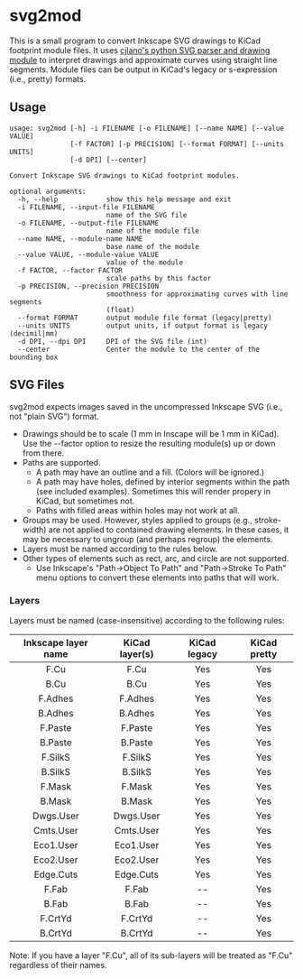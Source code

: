 # svg2mod
This is a small program to convert Inkscape SVG drawings to KiCad footprint module files.  It uses [cjlano's python SVG parser and drawing module](https://github.com/cjlano/svg) to interpret drawings and approximate curves using straight line segments.  Module files can be output in KiCad's legacy or s-expression (i.e., pretty) formats.

## Usage
```
usage: svg2mod [-h] -i FILENAME [-o FILENAME] [--name NAME] [--value VALUE]
               [-f FACTOR] [-p PRECISION] [--format FORMAT] [--units UNITS]
               [-d DPI] [--center]

Convert Inkscape SVG drawings to KiCad footprint modules.

optional arguments:
  -h, --help            show this help message and exit
  -i FILENAME, --input-file FILENAME
                        name of the SVG file
  -o FILENAME, --output-file FILENAME
                        name of the module file
  --name NAME, --module-name NAME
                        base name of the module
  --value VALUE, --module-value VALUE
                        value of the module
  -f FACTOR, --factor FACTOR
                        scale paths by this factor
  -p PRECISION, --precision PRECISION
                        smoothness for approximating curves with line segments
                        (float)
  --format FORMAT       output module file format (legacy|pretty)
  --units UNITS         output units, if output format is legacy (decimil|mm)
  -d DPI, --dpi DPI     DPI of the SVG file (int)
  --center              Center the module to the center of the bounding box
```

## SVG Files

svg2mod expects images saved in the uncompressed Inkscape SVG (i.e., not "plain SVG") format.
 * Drawings should be to scale (1 mm in Inscape will be 1 mm in KiCad).  Use the --factor option to resize the resulting module(s) up or down from there.
 * Paths are supported.
   * A path may have an outline and a fill.  (Colors will be ignored.)
   * A path may have holes, defined by interior segments within the path (see included examples).  Sometimes this will render propery in KiCad, but sometimes not.
   * Paths with filled areas within holes may not work at all.
 * Groups may be used.  However, styles applied to groups (e.g., stroke-width) are not applied to contained drawing elements.  In these cases, it may be necessary to ungroup (and perhaps regroup) the elements.
 * Layers must be named according to the rules below.
 * Other types of elements such as rect, arc, and circle are not supported.
   * Use Inkscape's "Path->Object To Path" and "Path->Stroke To Path" menu options to convert these elements into paths that will work.

### Layers
Layers must be named (case-insensitive) according to the following rules:

| Inkscape layer name | KiCad layer(s)   | KiCad legacy | KiCad pretty |
|:-------------------:|:----------------:|:------------:|:------------:|
| F.Cu                | F.Cu             | Yes          | Yes          |
| B.Cu                | B.Cu             | Yes          | Yes          |
| F.Adhes             | F.Adhes          | Yes          | Yes          |
| B.Adhes             | B.Adhes          | Yes          | Yes          |
| F.Paste             | F.Paste          | Yes          | Yes          |
| B.Paste             | B.Paste          | Yes          | Yes          |
| F.SilkS             | F.SilkS          | Yes          | Yes          |
| B.SilkS             | B.SilkS          | Yes          | Yes          |
| F.Mask              | F.Mask           | Yes          | Yes          |
| B.Mask              | B.Mask           | Yes          | Yes          |
| Dwgs.User           | Dwgs.User        | Yes          | Yes          |
| Cmts.User           | Cmts.User        | Yes          | Yes          |
| Eco1.User           | Eco1.User        | Yes          | Yes          |
| Eco2.User           | Eco2.User        | Yes          | Yes          |
| Edge.Cuts           | Edge.Cuts        | Yes          | Yes          |
| F.Fab               | F.Fab            | --           | Yes          |
| B.Fab               | B.Fab            | --           | Yes          |
| F.CrtYd             | F.CrtYd          | --           | Yes          |
| B.CrtYd             | B.CrtYd          | --           | Yes          |

Note: If you have a layer "F.Cu", all of its sub-layers will be treated as "F.Cu" regardless of their names.
